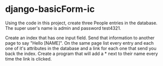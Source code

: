 # django-basicForm-ic

Using the code in this project, create three People entries in the database. The super user's name is admin and password test4321.

Create an index that has one input field. Send that information to another page to say "Hello [NAME]". On the same page list every entry and each one of it's attributes in the database and a link for each one that send you back the index. Create a program that will add a * next to their name every time the link is clicked.
